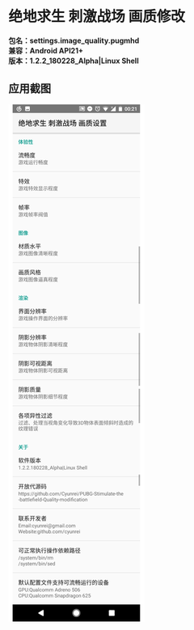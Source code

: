 # 绝地求生 刺激战场 画质修改
**包名：settings.image_quality.pugmhd**
<br/>**兼容：Android API21+**
<br/>**版本：1.2.2_180228_Alpha|Linux Shell**
## 应用截图
![](https://github.com/Cyunrei/PUBG-Stimulate-the-battlefield-Quality-modification/blob/master/180301-002156.png)
